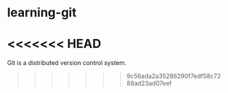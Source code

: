 # learning-git
<<<<<<< HEAD
=======
Git is a distributed version control system.
>>>>>>> 9c56ada2a35286290f7edf58c7288ad23ad07eef
